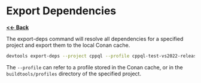 Export Dependencies
===================

[**<<- Back**](readme.md)

The export-deps command will resolve all dependencies for a specified project and export them to the local Conan cache.

```sh
devtools export-deps --project cppql --profile cppql-test-vs2022-release
```

The `--profile` can refer to a profile stored in the Conan cache, or in the `buildtools/profiles` directory of the
specified project.
